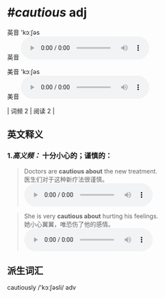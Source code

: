 # ***\#cautious*** adj
英音 'kɔːʃəs  
英音
<audio src="./media/cautious-B.aac" controls="controls"></audio>

美音 'kɔːʃəs  
美音
<audio src="./media/cautious.aac" controls="controls"></audio>



| 词频 2 | 阅读 2 |  

英文释义
---
### 1.*高义频：* **十分小心的；谨慎的：**  

 > Doctors are **cautious about** the new treatment.   
 > 医生们对于这种新疗法很谨慎。    
<audio src="./media/1-cautious.aac" controls="controls"></audio>

 > She is very **cautious about** hurting his feelings.  
 > 她小心翼翼，唯恐伤了他的感情。    
<audio src="./media/She is very cautious about hurting his feelings2_AAC.aac" controls="controls"></audio>


派生词汇
---
cautiously /'kɔːʃəsli/ adv   


